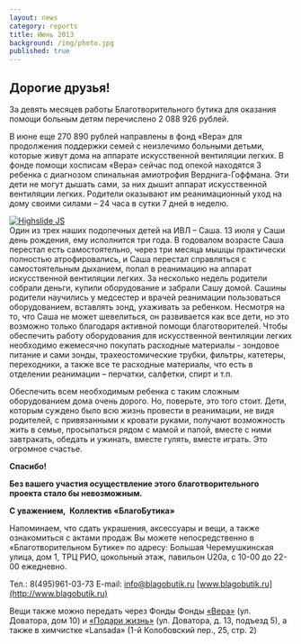 ```yaml
---
layout: news
category: reports
title: Июнь 2013
background: /img/photo.jpg
published: true
---
```


<h2>Дорогие друзья!</h2>

За девять месяцев работы Благотворительного бутика для оказания помощи больным детям перечислено 2 088 926 рублей.  
  
В июне еще 270 890 рублей направлены в фонд «Вера» для продолжения поддержки  семей с неизлечимо больными детьми, которые живут дома на аппарате искусственной вентиляции легких. В фонде помощи хосписам «Вера» сейчас под опекой находятся 3 ребенка с диагнозом спинальная амиотрофия Верднига-Гоффмана. Эти дети не могут дышать сами, за них дышит аппарат искусственной вентиляции легких. Родители оказывают им реанимационный уход на дому своими силами – 24 часа в сутки 7 дней в неделю.  
  
<div class="slides">
<a href="http://blagobutik.ru/img/ryzhov.jpg" class="highslide" onclick="return hs.expand(this)"><img src="http://blagobutik.ru/img/ryzhov_thumb.jpg" alt="Highslide JS" title="Click to enlarge"></a>
</div> 
Один из трех наших подопечных детей на ИВЛ – Саша. 13 июля у Саши день рождения, ему исполнится три года. В годовалом возрасте Саша перестал есть самостоятельно, через три месяца мышцы практически полностью атрофировались, и Саша перестал справляться с самостоятельным дыханием, попал в реанимацию на аппарат искусственной вентиляции легких. За несколько недель родители собрали деньги, купили оборудование и забрали Сашу домой. Сашины родители научились у медсестер и врачей реанимации пользоваться оборудованием, вставлять зонд, ухаживать за ребенком. Несмотря на то, что Саша не может шевелиться, он развивается как все дети, но это возможно только благодаря активной помощи благотворителей. Чтобы обеспечить работу оборудования для искусственной вентиляции легких необходимо ежемесячно покупать расходные материалы - зондовое питание и сами зонды, трахеостомические трубки, фильтры, катетеры, переходники, а также все те расходные материалы, что есть в отделении реанимации – перчатки, салфетки, спирт и т.п.   
  
Обеспечить всем необходимым ребенка с таким сложным оборудованием дома очень дорого. Но, поверьте, это того стоит. Дети, которым суждено было всю жизнь провести в реанимации, не видя родителей, с привязанными к кровати руками, получают возможность жить в семье, просыпаться рядом с мамой и папой, вместе с ними завтракать, обедать и ужинать, вместе гулять, вместе играть. Это огромное счастье.  
    
**Спасибо!**  
  
**Без вашего участия осуществление этого благотворительного проекта стало бы невозможным.**  
    
**С уважением,  
Коллектив «БлагоБутика»**

Напоминаем, что сдать украшения, аксессуары и вещи, а также ознакомиться с актами продаж Вы можете непосредственно в «Благотворительном Бутике» по адресу: Большая Черемушкинская улица, дом 1, ТРЦ РИО, цокольный этаж, павильон U20а, 
с 10-00 до 22-00 ежедневно.  

Тел.: 8(495)961-03-73  E-mail: [info@blagobutik.ru](mailto:info@blagobutik.ru) [www.blagobutik.ru](http://www.blagobutik.ru)  

Вещи также можно передать через Фонды Фонды [«Вера»](http://www.hospicefund.ru) (ул. Доватора, дом 10) и [«Подари жизнь»](http://podari-zhizn.ru) (ул. Доватора, д. 13, подъезд 5), а также в химчистке «Lansada» (1-й Колобовский пер., 25, стр. 2)